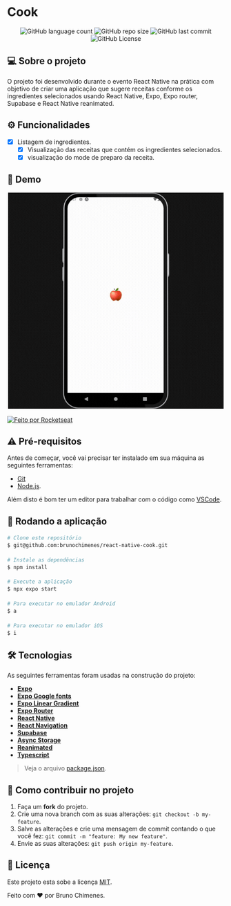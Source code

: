 # Cook

<p align="center">
  <img alt="GitHub language count" src="https://img.shields.io/github/languages/count/brunochimenes/react-native-cook?color=%252304D361" />
  <img alt="GitHub repo size" src="https://img.shields.io/github/repo-size/brunochimenes/react-native-cook?color=%252304D361" />
  <img alt="GitHub last commit" src="https://img.shields.io/github/last-commit/brunochimenes/react-native-cook?color=%252304D361" />
  <img alt="GitHub License" src="https://img.shields.io/github/license/brunochimenes/react-native-cook?color=%252304D361" />
</p>

## 💻 Sobre o projeto

O projeto foi desenvolvido durante o evento React Native na prática com objetivo de criar uma aplicação que sugere receitas conforme os ingredientes selecionados usando React Native, Expo, Expo router, Supabase e React Native reanimated.

## ⚙️ Funcionalidades

- [x] Listagem de ingredientes.
  - [x] Visualização das receitas que contém os ingredientes selecionados.
  - [x] visualização do mode de preparo da receita.

## 📱 Demo

<p align="center">
<img width='500' height='500' alt="Demo" src="/.github/assets/demo.gif" />  
</p>

<a href="https://www.figma.com/community/file/1346604268107725445/cook-app">
  <img alt="Feito por Rocketseat" src="https://img.shields.io/badge/Acessar%20Layout%20-Figma-%2304D361">
</a>

## ⚠️ Pré-requisitos

Antes de começar, você vai precisar ter instalado em sua máquina as seguintes ferramentas:

- [Git](https://git-scm.com)
- [Node.js](https://nodejs.org/en/).

Além disto é bom ter um editor para trabalhar com o código como [VSCode](https://code.visualstudio.com/).

## 🧭 Rodando a aplicação

```bash
# Clone este repositório
$ git@github.com:brunochimenes/react-native-cook.git

# Instale as dependências
$ npm install

# Execute a aplicação
$ npx expo start

# Para executar no emulador Android
$ a

# Para executar no emulador iOS
$ i
```

## 🛠 Tecnologias

As seguintes ferramentas foram usadas na construção do projeto:

- **[Expo](https://expo.io/)**
- **[Expo Google fonts](https://github.com/expo/google-fonts)**
- **[Expo Linear Gradient](https://docs.expo.dev/versions/latest/sdk/linear-gradient/)**
- **[Expo Router](https://docs.expo.dev/router/installation/)**
- **[React Native](https://reactnative.dev/)**
- **[React Navigation](https://reactnavigation.org/)**
- **[Supabase](https://supabase.com/docs/guides/getting-started/tutorials/with-expo-react-native)**
- **[Async Storage](https://docs.expo.dev/versions/latest/sdk/async-storage/)**
- **[Reanimated](https://docs.expo.dev/versions/latest/sdk/reanimated/)**
- **[Typescript](https://www.typescriptlang.org/)**

> Veja o arquivo [package.json](https://github.com/brunochimenes/react-native-cook/blob/main/package.json).

## 💪 Como contribuir no projeto

1. Faça um **fork** do projeto.
2. Crie uma nova branch com as suas alterações: `git checkout -b my-feature`.
3. Salve as alterações e crie uma mensagem de commit contando o que você fez: `git commit -m "feature: My new feature"`.
4. Envie as suas alterações: `git push origin my-feature`.

## 📝 Licença

Este projeto esta sobe a licença [MIT](./LICENSE).

Feito com ❤️ por Bruno Chimenes.
